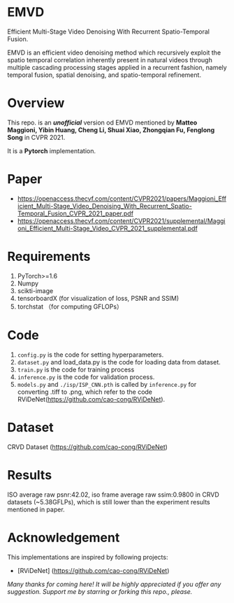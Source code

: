 # EMVD
Efficient Multi-Stage Video Denoising With Recurrent Spatio-Temporal Fusion.

EMVD is an efficient video denoising method which recursively exploit the spatio temporal correlation inherently present in natural videos through multiple cascading processing stages applied in a recurrent fashion, namely temporal fusion, spatial denoising, and spatio-temporal refinement.

# Overview
This repo. is an ***unofficial*** version od EMVD mentioned by **Matteo Maggioni, Yibin Huang, Cheng Li, Shuai Xiao, Zhongqian Fu, Fenglong Song** in CVPR 2021.

It is a **Pytorch** implementation.

# Paper
- https://openaccess.thecvf.com/content/CVPR2021/papers/Maggioni_Efficient_Multi-Stage_Video_Denoising_With_Recurrent_Spatio-Temporal_Fusion_CVPR_2021_paper.pdf
- https://openaccess.thecvf.com/content/CVPR2021/supplemental/Maggioni_Efficient_Multi-Stage_Video_CVPR_2021_supplemental.pdf

# Requirements
1. PyTorch>=1.6
2. Numpy
3. scikti-image
4. tensorboardX (for visualization of loss, PSNR and SSIM)
5. torchstat （for computing GFLOPs）

# Code
1. `config.py` is the code for setting hyperparameters.
2. `dataset.py` and load_data.py is the code for loading data from dataset.
3. `train.py` is the code for training process
4. `inference.py` is the code for validation process.
5. `models.py` and `./isp/ISP_CNN.pth` is called by `inference.py` for converting .tiff to .png, which refer to the code RViDeNet(https://github.com/cao-cong/RViDeNet).

# Dataset
CRVD Dataset (https://github.com/cao-cong/RViDeNet)

# Results
ISO average raw psnr:42.02, iso frame average raw ssim:0.9800 in CRVD datasets (~5.38GFLPs), which is still lower than the experiment results mentioned in paper. 

# Acknowledgement
This implementations are inspired by following projects:
- [RViDeNet]  (https://github.com/cao-cong/RViDeNet)
 
 
*Many thanks for coming here! It will be highly appreciated if you offer any suggestion.
Support me by starring or forking this repo., please.*
